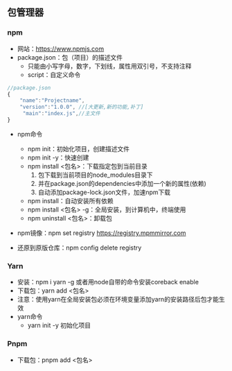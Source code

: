 ## 包管理器

### npm

- 网站：https://www.npmjs.com
- package.json：包（项目）的描述文件
  - 只能由小写字母，数字，下划线，属性用双引号，不支持注释
  - script：自定义命令

```javascript
//package.json
{
	"name":"Projectname",
	"version":"1.0.0", //[大更新,新的功能,补丁]
     "main":"index.js",//主文件
}
```

- npm命令
  - npm init：初始化项目，创建描述文件
  - npm init -y：快速创建
  - npm install <包名>：下载指定包到当前目录
    1. 包下载到当前项目的node_modules目录下
    2. 并在package.json的dependencies中添加一个新的属性(依赖)
    3. 自动添加package-lock.json文件，加速npm下载
  - npm install：自动安装所有依赖
  - npm install <包名> -g：全局安装，到计算机中，终端使用
  - npm uninstall <包名>：卸载包

- npm镜像：npm set registry https://registry.mpmmirror.com
- 还原到原版仓库：npm config delete registry

### Yarn

- 安装：npm i yarn -g 或者用node自带的命令安装coreback enable
- 下载包：yarn add <包名>
- 注意：使用yarn在全局安装包必须在环境变量添加yarn的安装路径后包才能生效
- yarn命令
  - yarn init -y 初始化项目


### Pnpm

- 下载包：pnpm add <包名>